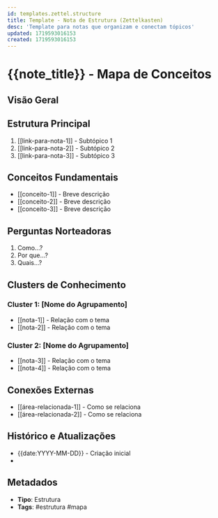 ```yaml
---
id: templates.zettel.structure
title: Template - Nota de Estrutura (Zettelkasten)
desc: 'Template para notas que organizam e conectam tópicos'
updated: 1719593016153
created: 1719593016153
---
```


# {{note_title}} - Mapa de Conceitos

## Visão Geral

<!-- Breve descrição do tópico ou área de conhecimento -->

## Estrutura Principal

<!-- Estrutura principal do tópico, como um índice ou mapa mental -->

1. [[link-para-nota-1]] - Subtópico 1
2. [[link-para-nota-2]] - Subtópico 2
3. [[link-para-nota-3]] - Subtópico 3

## Conceitos Fundamentais

<!-- Lista dos conceitos mais importantes do tópico -->

- [[conceito-1]] - Breve descrição
- [[conceito-2]] - Breve descrição
- [[conceito-3]] - Breve descrição

## Perguntas Norteadoras

<!-- Perguntas principais que este tópico busca responder -->

1. Como...?
2. Por que...?
3. Quais...?

## Clusters de Conhecimento

<!-- Agrupamentos de notas relacionadas -->

### Cluster 1: [Nome do Agrupamento]
- [[nota-1]] - Relação com o tema
- [[nota-2]] - Relação com o tema

### Cluster 2: [Nome do Agrupamento]
- [[nota-3]] - Relação com o tema
- [[nota-4]] - Relação com o tema

## Conexões Externas

<!-- Conexões com outras áreas de conhecimento -->

- [[área-relacionada-1]] - Como se relaciona
- [[área-relacionada-2]] - Como se relaciona

## Histórico e Atualizações

- {{date:YYYY-MM-DD}} - Criação inicial
- 

## Metadados
- **Tipo**: Estrutura
- **Tags**: #estrutura #mapa
